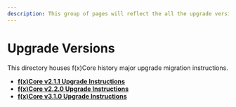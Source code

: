 ```yaml
---
description: This group of pages will reflect the all the upgrade versions, past and future
---
```


# Upgrade Versions


This directory houses f(x)Core history major upgrade migration instructions.

* [**f(x)Core v2.1.1 Upgrade Instructions**](v2.1.0/README.md)
* [**f(x)Core v2.2.0 Upgrade Instructions**](v2.2.0/upgrade-instructions.md)
* [**f(x)Core v3.1.0 Upgrade Instructions**](v3.1.0/cosmovisor.md)